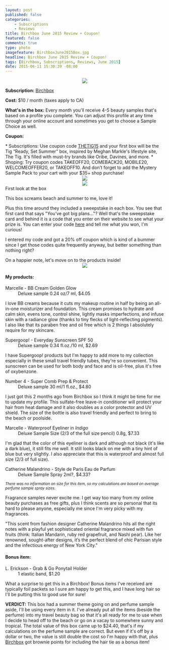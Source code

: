 ```yaml
---
layout: post
published: false
categories: 
    - Subscriptions
    - Reviews
title: Birchbox June 2015 Review + Coupon!
featured: false
comments: true
type: photo
imagefeature: BirchboxJune2015Box.jpg
headline: Birchbox June 2015 Review + Coupon!
tags: [Birchbox, Subscriptions, Reviews, June 2015]
date: 2015-06-11 15:30:39 -08:00
---
```


<center><img src='/images/BirchboxJune2015OutsideBox.jpg'></center>
<p><b>Subscription:</b> <a href="https://www.birchbox.com/invite/whatsupmailbox" target="_blank">Birchbox</a></p>
<p><b>Cost:</b> $10 / month (taxes apply to CA)</p>
<p><b>What's in the box:</b> Every month you'll receive 4-5 beauty samples that's based on a profile you complete. You can adjust this profile at any time through your online account and sometimes you get to choose a Sample Choice as well.</p>
<p><b>Coupon:</b></p>
* Subscriptions: Use coupon code <a href="https://www.birchbox.com/invite/whatsupmailbox" target="_blank">THETIG15</a> and your first box will be the Tig “Ready, Set Summer” box, inspired by Meghan Markle's lifestyle site, The Tig. It's filled with must-try brands like Oribe, Davines, and more.
* Shoping: Try coupon codes TAKEOFF20, COMEBACK20, MOBILE20, WELCOMEOFFER20, or TAKEOFF10. And don’t forget to add the Mystery Sample Pack to your cart with your $35+ shop purchase!
<br>

<center><img src='/images/BirchboxJune2015Box.jpg'></center>
<center><img src='/images/BirchboxJune2015OpenBox.jpg'></center>
<figcaption>First look at the box</figcaption>

<p>This box screams beach and summer to me, love it!</p>
<p>Plus this time around they included a sweepstake in each box. You see that first card that says "You've got big plans..."? Well that's the sweepstake card and behind it is a code that you enter on their website to see what your prize is. You can enter your code <a href="www.birchbox.com/sayyes" target="_blank">here</a> and tell me what you won, I'm curious!</p>
<p>I entered my code and got a 20% off coupon which is kind of a bummer since I get those codes quite frequently anyway, but better something than nothing right?</p>

<DT>On a happier note, let's move on to the products inside!</DT>

<center><img src='/images/BirchboxJune2015Items.jpg'></center>
<H4>My products:</H4>
<DL>
<DT>Marcelle - BB Cream Golden Glow</DT>
<DD>Deluxe sample 0.24 oz/7 ml, $4.05</DD>
</DL>

<p>I love BB creams because it cuts my makeup routine in half by being an all-in-one moisturizer and foundation. This cream promises to hydrate and calm skin, evens tone, control shine, lightly masks imperfections, and infuse skin with a radiance glow (thanks to tiny flecks of light-reflecting pigments). I also like that its paraben free and oil free which is 2 things I absolutely require for my skincare.</p>

<DL>
<DT>Supergoop! - Everyday Sunscreen SPF 50</DT>
<DD>Deluxe sample 0.34 fl.oz./10 ml, $2.69</DD>
</DL>

<p>I have Supergoop! products but I'm happy to add more to my collection especially in these small travel friendly tubes, they're so convenient. This sunscreen can be used for both body and face and is oil-free, plus it's free of oxybenzone.</p>

<DL>
<DT>Number 4 - Super Comb Prep & Protect</DT>
<DD>Deluxe sample 30 ml/1 fl.oz., $4.80</DD>
</DL>

<p>I just got this 2 months ago from Birchbox so I think it might be time for me to update my profile. This sulfate-free leave-in conditioner will protect your hair from heat damage and it also doubles as a color protector and UV shield. The size of the bottle is also travel friendly and perfect to bring to the beach or poolside.</p>

<DL>
<DT>Marcelle - Waterproof Eyeliner in <i>Indigo</i></DT>
<DD>Deluxe Sample Size (2/3 of the full size pencil) 0.8g, $7.33</DD>
</DL>

<p>I'm glad that the color of this eyeliner is dark and although not black (it's like a dark blue), it still fits me well. It still looks black on me with a tiny hint of blue but very slightly. I also appreciate that this is waterproof and almost full size (2/3 of full size).</p>

<DL>
<DT>Catherine Malandrino - Style de Paris Eau de Parfum</DT>
<DD>Deluxe Sample Spray 2ml?, $4.33?</DD>
</DL>

<i><small>There was no information on size for this item, so my calculations are based on average perfume sample spray sizes.</small></i>
<p>Fragrance samples never excite me. I get way too many from my online beauty purchases as free gifts, plus I think scents are so personal that its hard to please anyone, especially me since I'm very picky with my fragrances.</p>
<p>"This scent from fashion designer Catherine Malandrino hits all the right notes with a playful yet sophisticated oriental fragrance mixed with fun fruits (think: Italian Mandarin, ruby red grapefruit, and Nashi pear). Like her renowned, sought-after designs, it’s the perfect blend of chic Parisian style and the infectious energy of New York City."</p>

<H4>Bonus item:</H4>
<DL>
<DT>L. Erickson - Grab & Go Ponytail Holder</DT>
<DD>1 elastic band, $1.20</DD>
</DL>

<p>What a surprise to get this in a Birchbox! Bonus items I've received are typically foil packets so I sure am happy to get this, and I have long hair so I'll be putting this to good use for sure!</p>

<p><b>VERDICT:</b> This box had a summer theme going on and perfume sample aside, I'll be using every item in it. I've already put all the items (beside the perfume) into my travel beauty bag so that it's all ready for me to use when I decide to head off to the beach or go on a vacay to somewhere sunny and tropical. The total value of this box came up to $24.40, that's if my calculations on the perfume sample are correct. But even if it's off by a dollar or two, the value is still double the cost so I'm happy with that, plus <a href="https://www.birchbox.com/invite/whatsupmailbox" target="_blank">Birchbox</a> got brownie points for including the hair tie as a bonus item!</p>
